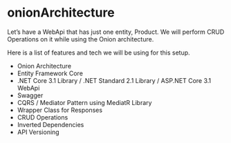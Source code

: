 # onionArchitecture
Let’s have a WebApi that has just one entity, Product. We will perform CRUD Operations on it while using the Onion architecture.

Here is a list of features and tech we will be using for this setup.

- Onion Architecture
- Entity Framework Core
- .NET Core 3.1 Library / .NET Standard 2.1 Library / ASP.NET Core 3.1 WebApi
- Swagger
- CQRS / Mediator Pattern using MediatR Library
- Wrapper Class for Responses
- CRUD Operations
- Inverted Dependencies
- API Versioning
